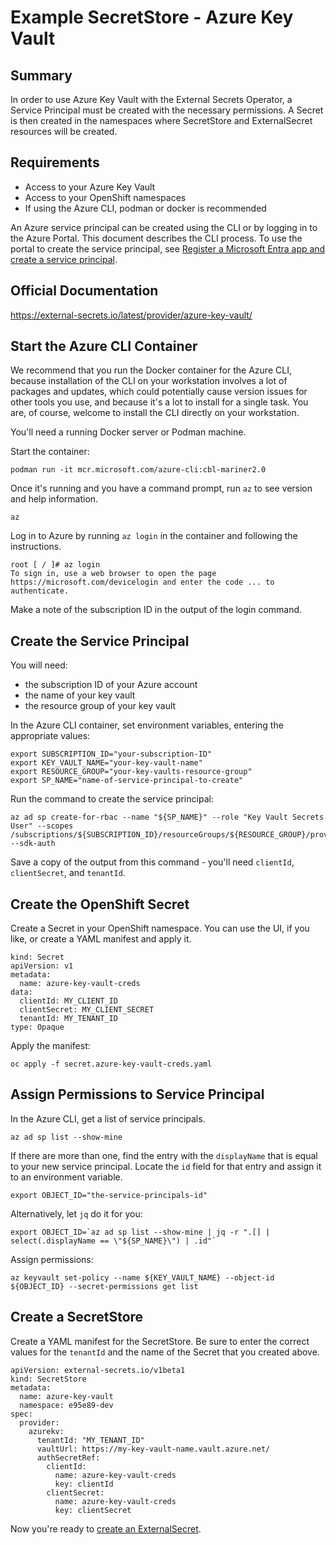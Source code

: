 # Example SecretStore - Azure Key Vault

## Summary
In order to use Azure Key Vault with the External Secrets Operator, a Service Principal must be created with the necessary permissions.  A Secret is then created in the namespaces where SecretStore and ExternalSecret resources will be created.

## Requirements
* Access to your Azure Key Vault
* Access to your OpenShift namespaces
* If using the Azure CLI, podman or docker is recommended

An Azure service principal can be created using the CLI or by logging in to the Azure Portal.  This document describes the CLI process.  To use the portal to create the service principal, see [Register a Microsoft Entra app and create a service principal](https://learn.microsoft.com/en-us/entra/identity-platform/howto-create-service-principal-portal).

## Official Documentation
https://external-secrets.io/latest/provider/azure-key-vault/

## Start the Azure CLI Container
We recommend that you run the Docker container for the Azure CLI, because installation of the CLI on your workstation involves a lot of packages and updates, which could potentially cause version issues for other tools you use, and because it's a lot to install for a single task.  You are, of course, welcome to install the CLI directly on your workstation.

You'll need a running Docker server or Podman machine.

Start the container:
```
podman run -it mcr.microsoft.com/azure-cli:cbl-mariner2.0
```

Once it's running and you have a command prompt, run `az` to see version and help information.
```
az
```

Log in to Azure by running `az login` in the container and following the instructions.
```
root [ / ]# az login
To sign in, use a web browser to open the page https://microsoft.com/devicelogin and enter the code ... to authenticate.
```

Make a note of the subscription ID in the output of the login command.

## Create the Service Principal
You will need:
* the subscription ID of your Azure account
* the name of your key vault
* the resource group of your key vault

In the Azure CLI container, set environment variables, entering the appropriate values: 
```
export SUBSCRIPTION_ID="your-subscription-ID"
export KEY_VAULT_NAME="your-key-vault-name"
export RESOURCE_GROUP="your-key-vaults-resource-group"
export SP_NAME="name-of-service-principal-to-create"
```

Run the command to create the service principal:
```
az ad sp create-for-rbac --name "${SP_NAME}" --role "Key Vault Secrets User" --scopes /subscriptions/${SUBSCRIPTION_ID}/resourceGroups/${RESOURCE_GROUP}/providers/Microsoft.KeyVault/vaults/${KEY_VAULT_NAME} --sdk-auth
```

Save a copy of the output from this command - you'll need `clientId`, `clientSecret`, and `tenantId`.

## Create the OpenShift Secret
Create a Secret in your OpenShift namespace.  You can use the UI, if you like, or create a YAML manifest and apply it.
```
kind: Secret
apiVersion: v1
metadata:
  name: azure-key-vault-creds
data:
  clientId: MY_CLIENT_ID
  clientSecret: MY_CLIENT_SECRET
  tenantId: MY_TENANT_ID
type: Opaque
```

Apply the manifest:
```
oc apply -f secret.azure-key-vault-creds.yaml
```

## Assign Permissions to Service Principal
In the Azure CLI, get a list of service principals.
```
az ad sp list --show-mine
```

If there are more than one, find the entry with the `displayName` that is equal to your new service principal.  Locate the `id` field for that entry and assign it to an environment variable.
```
export OBJECT_ID="the-service-principals-id"
```

Alternatively, let `jq` do it for you:
```
export OBJECT_ID=`az ad sp list --show-mine | jq -r ".[] | select(.displayName == \"${SP_NAME}\") | .id"`
```

Assign permissions:
```
az keyvault set-policy --name ${KEY_VAULT_NAME} --object-id ${OBJECT_ID} --secret-permissions get list
```

## Create a SecretStore
Create a YAML manifest for the SecretStore.  Be sure to enter the correct values for the `tenantId` and the name of the Secret that you created above.
```
apiVersion: external-secrets.io/v1beta1
kind: SecretStore
metadata:
  name: azure-key-vault
  namespace: e95e89-dev
spec:
  provider:
    azurekv:
      tenantId: "MY_TENANT_ID"
      vaultUrl: https://my-key-vault-name.vault.azure.net/
      authSecretRef:
        clientId:
          name: azure-key-vault-creds
          key: clientId
        clientSecret:
          name: azure-key-vault-creds
          key: clientSecret
```

Now you're ready to [create an ExternalSecret](external-secrets.md#create-an-externalsecret).


